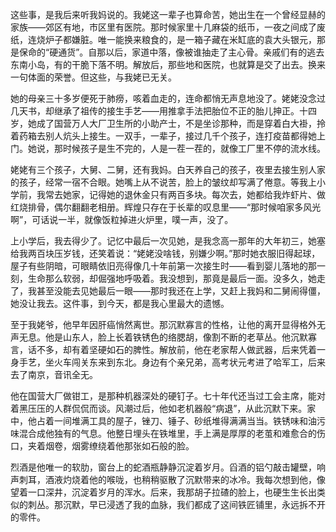 这些事，是我后来听我妈说的。我姥这一辈子也算命苦，她出生在一个曾经显赫的家族——郊区有地，市区里有医院。那时候家里十几麻袋的纸币，一夜之间成了废纸，连烧炉子都嫌脏。唯一能换来粮食的，是一箱子藏在米缸底的袁大头银元，那是保命的“硬通货”。自那以后，家道中落，像被谁抽走了主心骨。亲戚们有的逃去东南小岛，有的干脆下落不明。解放后，那些地和医院，也就算是交了出去。换来一句体面的荣誉。但这些，与我姥已无关。

她的母亲三十多岁便死于肺痨，咳着血走的，连命都悄无声息地没了。姥姥没念过几天书，却继承了祖传的接生手艺——用推拿手法把胎位不正的胎儿抻正。十四岁，她成了国营万人大厂卫生所的小助产士，不是坐诊那种，而是穿着白大褂，拎着药箱去别人炕头上接生。一双手，一辈子，接过几千个孩子，连打疫苗都得她上门。她说，那时候孩子是生不完的，人是一茬一茬的，就像工厂里不停的流水线。

姥姥有三个孩子，大舅、二舅，还有我妈。白天养自己的孩子，夜里去接生别人家的孩子，经常一宿不合眼。她嘴上从不说苦，脸上的皱纹却写满了倦意。等我上小学前，我常去她家，记得她的退休金只有两百多块。每次去，她都给我炸虾片、做红烧排骨，偶尔翻翻老相册。辉煌只存在于长辈的叹息里——“那时候咱家多风光啊”，可话说一半，就像饭粒掉进火炉里，噗一声，没了。

上小学后，我去得少了。记忆中最后一次见她，是我念高一那年的大年初三，她塞给我两百块压岁钱，还笑着说：“姥姥没啥钱，别嫌少啊。”那时她衣服旧得起球，屋子有些阴暗，可眼睛依旧亮得像几十年前第一次接生时——看到婴儿落地的那一刻，生命那么软弱，却倔强地呼吸着。我没想到，那竟是最后一面。没多久，她走了，我甚至没能去见她最后一眼——那时我还在上学，又赶上我妈和二舅闹得僵，她没让我去。这件事，到今天，都是我心里最大的遗憾。

至于我姥爷，他早年因肝癌悄然离世。那沉默寡言的性格，让他的离开显得格外无声无息。他是山东人，脸上长着铁锈色的络腮胡，像割不断的老草丛。他沉默寡言，话不多，却有着坚硬如石的脾性。解放前，他在老家帮人做武器，后来凭着一身手艺，坐火车闯关东来到东北。身边有个亲兄弟，高考状元考进了哈军工，后来去了南京，音讯全无。

他在国营大厂做钳工，是那种机器深处的硬钉子。七十年代还当过工会主席，能对着黑压压的人群侃侃而谈。风潮过后，他如老机器般“病退”，从此沉默下来。家中，他占着一间堆满工具的屋子，锉刀、锤子、砂纸堆得满满当当。铁锈味和油污味混合成他独有的气息。他整日埋头在铁堆里，手上满是厚厚的老茧和难愈合的伤口，夹着烟卷，烟雾缭绕着他那张如石般的脸。

烈酒是他唯一的软肋，窗台上的蛇酒瓶静静沉淀着岁月。舀酒的铝勺敲击罐壁，响声刺耳，酒液灼烧着他的喉咙，也稍稍驱散了沉默带来的冰冷。我每次想到他，像望着一口深井，沉淀着岁月的浑水。后来，我那胡子拉碴的脸上，也硬生生长出类似的刺丛。那沉默，早已浸透了我的血脉，我们都成了这间铁匠铺里，永远拆不开的零件。